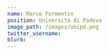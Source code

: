 ```yaml
---
name: Marco Formentin
position: Università di Padova
image_path: /images/unipd.png
twitter_username:
blurb:
---
```

